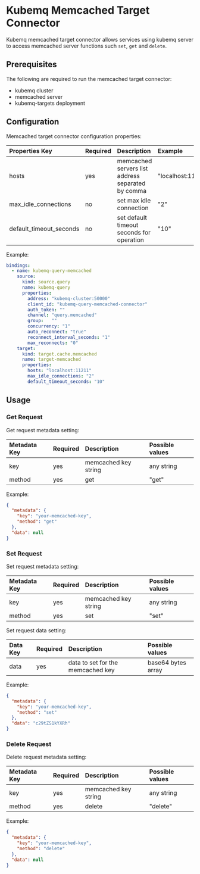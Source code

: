 # Kubemq Memcached Target Connector

Kubemq memcached target connector allows services using kubemq server to access memcached server functions such `set`, `get` and `delete`.

## Prerequisites
The following are required to run the memcached target connector:

- kubemq cluster
- memcached server
- kubemq-targets deployment

## Configuration

Memcached target connector configuration properties:

| Properties Key          | Required | Description                                       | Example                           |
|:------------------------|:---------|:--------------------------------------------------|:----------------------------------|
| hosts                   | yes      | memcached servers list address separated by comma | "localhost:11211,localhost:11212" |
| max_idle_connections    | no       | set max idle connection                           | "2"                               |
| default_timeout_seconds | no       | set default timeout seconds for operation         | "10"                              |

Example:

```yaml
bindings:
  - name: kubemq-query-memcached
    source:
      kind: source.query
      name: kubemq-query
      properties:
        address: "kubemq-cluster:50000"
        client_id: "kubemq-query-memcached-connector"
        auth_token: ""
        channel: "query.memcached"
        group:   ""
        concurrency: "1"
        auto_reconnect: "true"
        reconnect_interval_seconds: "1"
        max_reconnects: "0"
    target:
      kind: target.cache.memcached
      name: target-memcached
      properties:
        hosts: "localhost:11211"
        max_idle_connections: "2"
        default_timeout_seconds: "10"
```

## Usage

### Get Request

Get request metadata setting:

| Metadata Key | Required | Description      | Possible values |
|:-------------|:---------|:-----------------|:----------------|
| key          | yes      | memcached key string | any string      |
| method       | yes      | get              | "get"           |


Example:

```json
{
  "metadata": {
    "key": "your-memcached-key",
    "method": "get"
  },
  "data": null
}
```

### Set Request

Set request metadata setting:

| Metadata Key | Required | Description      | Possible values |
|:-------------|:---------|:-----------------|:----------------|
| key          | yes      | memcached key string | any string      |
| method       | yes      | set              | "set"           |

Set request data setting:

| Data Key | Required | Description                   | Possible values     |
|:---------|:---------|:------------------------------|:--------------------|
| data     | yes      | data to set for the memcached key | base64 bytes array |

Example:

```json
{
  "metadata": {
    "key": "your-memcached-key",
    "method": "set"
  },
  "data": "c29tZS1kYXRh" 
}
```
### Delete Request

Delete request metadata setting:

| Metadata Key | Required | Description      | Possible values |
|:-------------|:---------|:-----------------|:----------------|
| key          | yes      | memcached key string | any string      |
| method       | yes      | delete           | "delete"        |


Example:

```json
{
  "metadata": {
    "key": "your-memcached-key",
    "method": "delete"
  },
  "data": null
}
```
